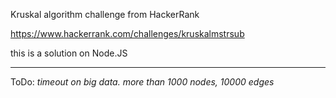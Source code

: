 Kruskal algorithm challenge from HackerRank

https://www.hackerrank.com/challenges/kruskalmstrsub

this is a solution on Node.JS

---

ToDo:
    *timeout on big data. more than 1000 nodes, 10000 edges*
